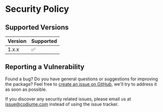 # Security Policy

## Supported Versions

| Version | Supported          |
| ------- | ------------------ |
| 1.x.x   | :white_check_mark: |

## Reporting a Vulnerability

Found a bug? Do you have general questions or suggestions for improving the package? Feel free to [create an issue on GitHub](https://github.com/codiume/the-tapp-stack/issues), we'll try to address it as soon as possible.

If you discover any security related issues, please email us at issue@codiume.com instead of using the issue tracker.
